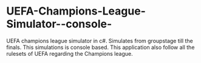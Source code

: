 # UEFA-Champions-League-Simulator--console-
UEFA champions league simulator in c#. Simulates from groupstage till the finals.
This simulations is console based.
This application also follow all the rulesets of UEFA regarding the Champions league.